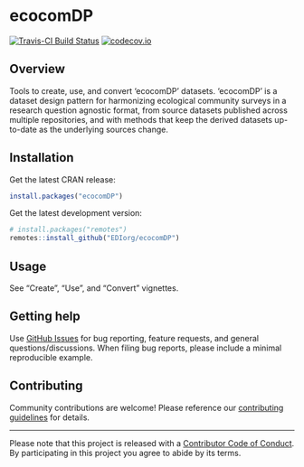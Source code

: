 
<!-- README.md is generated from README.Rmd. Please edit that file -->

# ecocomDP

<!-- badges: start -->

[![Travis-CI Build
Status](https://travis-ci.com/EDIorg/ecocomDP.svg?branch=master)](https://travis-ci.org/EDIorg/ecocomDP)
[![codecov.io](https://codecov.io/github/EDIorg/ecocomDP/coverage.svg?branch=master)](https://codecov.io/github/EDIorg/ecocomDP?branch=master)
<!-- badges: end -->

## Overview

Tools to create, use, and convert ‘ecocomDP’ datasets. ‘ecocomDP’ is a
dataset design pattern for harmonizing ecological community surveys in a
research question agnostic format, from source datasets published across
multiple repositories, and with methods that keep the derived datasets
up-to-date as the underlying sources change.

## Installation

Get the latest CRAN release:

``` r
install.packages("ecocomDP")
```

Get the latest development version:

``` r
# install.packages("remotes")
remotes::install_github("EDIorg/ecocomDP")
```

## Usage

See “Create”, “Use”, and “Convert” vignettes.

## Getting help

Use [GitHub Issues](https://github.com/EDIorg/ecocomDP/issues) for bug
reporting, feature requests, and general questions/discussions. When
filing bug reports, please include a minimal reproducible example.

## Contributing

Community contributions are welcome\! Please reference our [contributing
guidelines](https://github.com/EDIorg/ecocomDP/blob/master/CONTRIBUTING.md)
for details.

-----

Please note that this project is released with a [Contributor Code of
Conduct](https://github.com/EDIorg/ecocomDP/blob/master/CODE_OF_CONDUCT.md).
By participating in this project you agree to abide by its terms.
